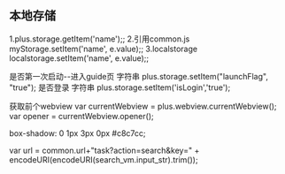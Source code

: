 ## 本地存储
1.plus.storage.getItem('name');;
2.引用common.js
	myStorage.setItem('name', e.value);;
3.localstorage
	localstorage.setItem('name', e.value);;

是否第一次启动--进入guide页  字符串
plus.storage.setItem("launchFlag", "true");
是否登录  字符串
plus.storage.setItem('isLogin','true');
 
获取前个webview
var currentWebview = plus.webview.currentWebview();
var opener = currentWebview.opener();

box-shadow: 0 1px 3px 0px #c8c7cc;

var url = common.url+"task?action=search&key=" + encodeURI(encodeURI(search_vm.input_str).trim());